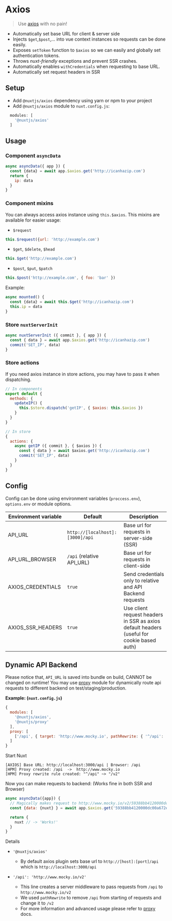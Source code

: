 # Axios
> Use [axios](https://github.com/mzabriskie/axios) with no pain! 

- Automatically set base URL for client & server side
- Injects `$get`,`$post`,... into vue context instances so requests can be done easily.
- Exposes `setToken` function to `$axios` so we can easily and globally set authentication tokens.
- Throws *nuxt-friendly* exceptions and prevent SSR crashes.
- Automatically enables `withCredentials` when requesting to base URL.
- Automatically set request headers in SSR

## Setup
- Add `@nuxtjs/axios` dependency using yarn or npm to your project
- Add `@nuxtjs/axios` module to `nuxt.config.js`:
```js
  modules: [
    '@nuxtjs/axios'
  ]
````

## Usage

### Component `asyncData`
```js
async asyncData({ app }) {
  const {data} = await app.$axios.get('http://icanhazip.com')
  return {
    ip: data
  }
}
```

### Component mixins
You can always access axios instance using `this.$axios`.
This mixins are available for easier usage: 
- `$request`
```js
this.$request({url: 'http://example.com')
```
- `$get`, `$delete`, `$head`
```js
this.$get('http://example.com')
```
- `$post`, `$put`, `$patch`
```js
this.$post('http://example.com', { foo: 'bar' })
````

Example:
```js
async mounted() {
  const {data} = await this.$get('http://icanhazip.com')
  this.ip = data
}
```

### Store `nuxtServerInit`
```js
async nuxtServerInit ({ commit }, { app }) {
  const { data } = await app.$axios.get('http://icanhazip.com')
  commit('SET_IP', data)
}
```

### Store actions
If you need axios instance in store actions, you may have to pass it when dispatching.

```js
// In components
export default {
  methods: {
    updateIP() {
      this.$store.dispatch('getIP', { $axios: this.$axios })
    }  
  }
}

// In store
{
  actions: {
    async getIP ({ commit }, { $axios }) {
      const { data } = await $axios.get('http://icanhazip.com')
      commit('SET_IP', data)
    }
  }
}
```

## Config
Config can be done using environment variables (`proccess.env`), `options.env` or module options.

Environment variable | Default                           | Description
---------------------|-----------------------------------|--------------------------------------------
API_URL              | `http://[localhost]:[3000]/api`   | Base url for requests in server-side (SSR)
API_URL_BROWSER      | `/api` (relative API_URL)         | Base url for requests in client-side
AXIOS_CREDENTIALS    | `true`                            | Send credentials only to relative and API Backend requests
AXIOS_SSR_HEADERS    | `true`                            | Use client request headers in SSR as axios default headers (useful for cookie based auth)


## Dynamic API Backend
Please notice that, `API_URL` is saved into bundle on build, CANNOT be changed
on runtime! You may use [proxy](../proxy) module for dynamically route api requests to different backend on test/staging/production.

**Example: (`nuxt.config.js`)**

```js
{
  modules: [
    '@nuxtjs/axios', 
    '@nuxtjs/proxy'
  ],
  proxy: [
    ['/api', { target: 'http://www.mocky.io', pathRewrite: { '^/api': '/v2' } }]
  ]
}
```

Start Nuxt
```
[AXIOS] Base URL: http://localhost:3000/api | Browser: /api
[HPM] Proxy created: /api  ->  http://www.mocky.io
[HPM] Proxy rewrite rule created: "^/api" ~> "/v2"
```

Now you can make requests to backend: (Works fine in both SSR and Browser)
```js
async asyncData({app}) {
  // Magically makes request to http://www.mocky.io/v2/59388bb4120000dc00a672e2
  const {data: {nuxt} } = await app.$axios.get('59388bb4120000dc00a672e2')

  return {
    nuxt // -> 'Works!'
  }
}
```

Details
- `'@nuxtjs/axios'`    
  - By default axios plugin sets base url to `http://[host]:[port]/api` which is `http://localhost:3000/api`

- `'/api': 'http://www.mocky.io/v2'` 
  - This line creates a server middleware to pass requests from `/api` to `http://www.mocky.io/v2`
  - We used `pathRewrite` to remove `/api` from starting of requests and change it to `/v2`
  - For more information and advanced usage please refer to [proxy](../proxy) docs.
